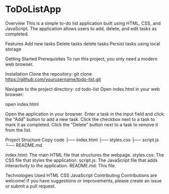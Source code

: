 # ToDoListApp
 
Overview
This is a simple to-do list application built using HTML, CSS, and JavaScript. The application allows users to add, delete, and edit tasks as completed.

Features
Add new tasks
Delete tasks
delete tasks
Persist tasks using local storage



Getting Started
Prerequisites
To run this project, you only need a modern web browser.

Installation
Clone the repository:
git clone https://github.com/yourusername/todo-list.git

Navigate to the project directory:
cd todo-list
Open index.html in your web browser:

open index.html

Open the application in your browser.
Enter a task in the input field and click the "Add" button to add a new task.
Click the checkbox next to a task to mark it as completed.
Click the "Delete" button next to a task to remove it from the list.

Project Structure
Copy code
├── index.html
├── styles.css
├── script.js
└── README.md

index.html: The main HTML file that structures the webpage.
styles.css: The CSS file that styles the application.
script.js: The JavaScript file that adds interactivity to the application.
README.md: This file.

Technologies Used
HTML
CSS
JavaScript
Contributing
Contributions are welcome! If you have suggestions or improvements, please create an issue or submit a pull request.



